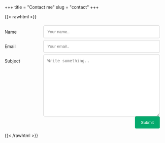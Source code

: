 +++
title = "Contact me"
slug = "contact"
+++

{{< rawhtml >}}
 <div class="container">
	<form action="https://public.herotofu.com/v1/9f43ab50-a103-11ee-9a19-ad506cf33f4e" method="post" accept-charset="UTF-8">
	<div class="row">
      <div class="col-25">
        <label for="name">Name</label>
      </div>
      <div class="col-75">
        <input type="text" id="name" name="name" placeholder="Your name..">
      </div>
    </div>
    <div class="row">
      <div class="col-25">
        <label for="lname">Email</label>
      </div>
      <div class="col-75">
        <input type="text" id="email" name="email" placeholder="Your email..">
      </div>
    </div>
    <div class="row">
      <div class="col-25">
        <label for="subject">Subject</label>
      </div>
      <div class="col-75">
        <textarea id="subject" name="subject" placeholder="Write something.." style="height:200px"></textarea>
      </div>
    </div>
    <div class="row">
      <input type="submit" value="Submit">
      <div style="text-indent:-99999px; white-space:nowrap; overflow:hidden; position:absolute;" aria-hidden="true">
            <input type="text" name="_gotcha" tabindex="-1" autocomplete="off" />
          </div>
    </div>
  </form>
</div> 

<style>

/* Style inputs, select elements and textareas */
input[type=text], select, textarea{
  width: 100%;
  padding: 12px;
  border: 1px solid #ccc;
  border-radius: 4px;
  box-sizing: border-box;
  resize: vertical;
}

/* Style the label to display next to the inputs */
label {
  padding: 12px 12px 12px 0;
  display: inline-block;
}

/* Style the submit button */
input[type=submit] {
  background-color: #04AA6D;
  color: white;
  padding: 12px 20px;
  border: none;
  border-radius: 4px;
  cursor: pointer;
  float: right;
}

/* Floating column for labels: 25% width */
.col-25 {
  float: left;
  width: 25%;
  margin-top: 6px;
}

/* Floating column for inputs: 75% width */
.col-75 {
  float: left;
  width: 75%;
  margin-top: 6px;
}

/* Clear floats after the columns */
.row:after {
  content: "";
  display: table;
  clear: both;
}

/* Responsive layout - when the screen is less than 600px wide, make the two columns stack on top of each other instead of next to each other */
@media screen and (max-width: 600px) {
  .col-25, .col-75, input[type=submit] {
    width: 100%;
    margin-top: 0;
  }
}
</style>
		
{{< /rawhtml >}}
